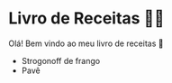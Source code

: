 # Livro de Receitas :man_cook:

Olá! Bem vindo ao meu livro de receitas :wave:

- Strogonoff de frango 
- Pavê
